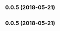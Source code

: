 <a name="0.0.5"></a>
## <small>0.0.5 (2018-05-21)</small>




<a name="0.0.5"></a>
## <small>0.0.5 (2018-05-21)</small>




